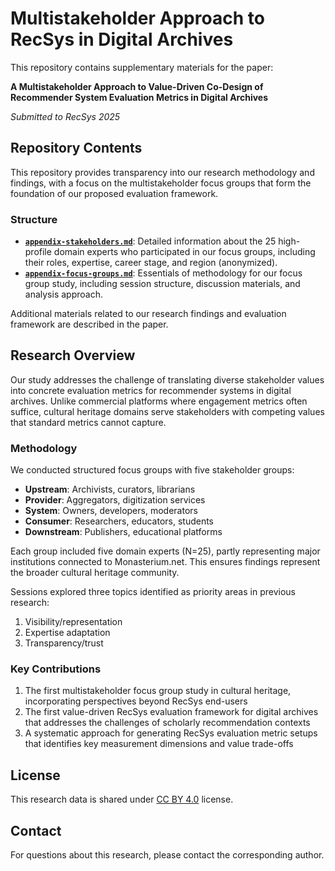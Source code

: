 # Multistakeholder Approach to RecSys in Digital Archives

This repository contains supplementary materials for the paper:

**A Multistakeholder Approach to Value-Driven Co-Design of Recommender System Evaluation Metrics in Digital Archives**

*Submitted to RecSys 2025*

## Repository Contents

This repository provides transparency into our research methodology and findings, with a focus on the multistakeholder focus groups that form the foundation of our proposed evaluation framework.

### Structure

- **[`appendix-stakeholders.md`](appendix-stakeholders.md)**: Detailed information about the 25 high-profile domain experts who participated in our focus groups, including their roles, expertise, career stage, and region (anonymized).
- **[`appendix-focus-groups.md`](appendix-focus-groups.md)**: Essentials of methodology for our focus group study, including session structure, discussion materials, and analysis approach.

Additional materials related to our research findings and evaluation framework are described in the paper.

## Research Overview

Our study addresses the challenge of translating diverse stakeholder values into concrete evaluation metrics for recommender systems in digital archives. Unlike commercial platforms where engagement metrics often suffice, cultural heritage domains serve stakeholders with competing values that standard metrics cannot capture.

### Methodology

We conducted structured focus groups with five stakeholder groups:
- **Upstream**: Archivists, curators, librarians
- **Provider**: Aggregators, digitization services
- **System**: Owners, developers, moderators
- **Consumer**: Researchers, educators, students
- **Downstream**: Publishers, educational platforms

Each group included five domain experts (N=25), partly representing major institutions connected to Monasterium.net. This ensures findings represent the broader cultural heritage community.

Sessions explored three topics identified as priority areas in previous research:
1. Visibility/representation
2. Expertise adaptation
3. Transparency/trust

### Key Contributions

1. The first multistakeholder focus group study in cultural heritage, incorporating perspectives beyond RecSys end-users
2. The first value-driven RecSys evaluation framework for digital archives that addresses the challenges of scholarly recommendation contexts
3. A systematic approach for generating RecSys evaluation metric setups that identifies key measurement dimensions and value trade-offs

## License

This research data is shared under [CC BY 4.0](https://creativecommons.org/licenses/by/4.0/) license.

## Contact

For questions about this research, please contact the corresponding author.
